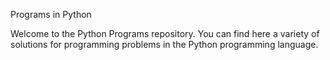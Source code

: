 Programs in Python

Welcome to the Python Programs repository. You can find here a variety of solutions for programming problems in the Python programming language.
